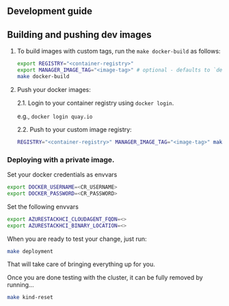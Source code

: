 ## Development guide

## Building and pushing dev images

1. To build images with custom tags,
   run the `make docker-build` as follows:

   ```bash
   export REGISTRY="<container-registry>"
   export MANAGER_IMAGE_TAG="<image-tag>" # optional - defaults to `dev`.
   make docker-build
   ```

2. Push your docker images:

   2.1. Login to your container registry using `docker login`.

   e.g., `docker login quay.io`

   2.2. Push to your custom image registry:

   ```bash
   REGISTRY="<container-registry>" MANAGER_IMAGE_TAG="<image-tag>" make docker-push
   ```
### Deploying with a private image.

Set your docker credentials as envvars

```bash
export DOCKER_USERNAME=<CR_USERNAME>
export DOCKER_PASSWORD=<CR_PASSWORD>
```

Set the following envvars

```bash
export AZURESTACKHCI_CLOUDAGENT_FQDN=<>
export AZURESTACKHCI_BINARY_LOCATION=<>
```

When you are ready to test your change, just run:

```bash
make deployment
```

That will take care of bringing everything up for you.

Once you are done testing with the cluster, it can be fully removed by running...

```bash
make kind-reset
```